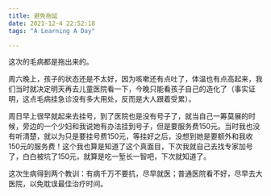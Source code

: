 ```yaml
---
title: 避免拖延
date: 2021-12-4 22:52:18
tags: "A Learning A Day"

---
```


这次的毛病都是拖出来的。

<!--more-->

周六晚上，孩子的状态还是不太好，因为咳嗽还有点吐了，体温也有点高起来，我们当时就决定明天再去儿童医院看一下，今晚只能看孩子自己的造化了（事实证明，这点毛病挂急诊没有多大用处，反而是大人跟着受累）。

周日早上很早就起来去挂号，到了医院也是没有号子了，就当自己一筹莫展的时候，旁边的一个少妇和我说她有办法挂到号子，但是要服务费150元。当时我也没有听清楚，就以为只是要挂号费150元，等挂好之后，没想到她是要额外和我收150元的服务费！这个我也算是知道了这个真面目，下次我就自己去找专家加号了，白白被坑了150元，就算是吃一堑长一智吧，下次就知道了。

这次生病得到两个教训：有病千万不要抗，尽早就医；普通医院看不好，尽早去大医院，以免耽误最佳治疗时间。